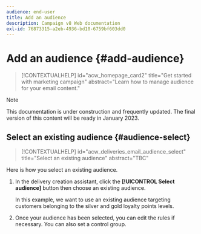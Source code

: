 ```yaml
---
audience: end-user
title: Add an audience
description: Campaign v8 Web documentation
exl-id: 76873315-a2eb-4936-bd10-6759bf603dd0
---
```

# Add an audience {#add-audience}

>[!CONTEXTUALHELP]
>id="acw_homepage_card2"
>title="Get started with marketing campaign"
>abstract="Learn how to manage audience for your email content."

>[!NOTE]
>
>This documentation is under construction and frequently updated. The final version of this content will be ready in January 2023.

## Select an existing audience {#audience-select}

>[!CONTEXTUALHELP]
>id="acw_deliveries_email_audience_select"
>title="Select an existing audience"
>abstract="TBC"

Here is how you select an existing audience.

1. In the delivery creation assistant,  click the **[!UICONTROL Select audience]** button then choose an existing audience.

    In this example, we want to use an existing audience targeting customers belonging to the silver and gold loyalty points levels.

1. Once your audience has been selected, you can edit the rules if necessary. You can also set a control group.